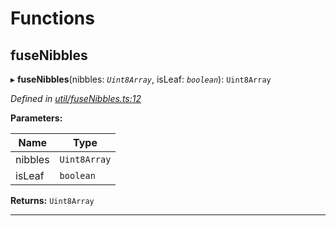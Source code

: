 

# Functions

<a id="fusenibbles"></a>

##  fuseNibbles

▸ **fuseNibbles**(nibbles: *`Uint8Array`*, isLeaf: *`boolean`*): `Uint8Array`

*Defined in [util/fuseNibbles.ts:12](https://github.com/polkadot-js/common/blob/294c255/packages/trie-codec/src/util/fuseNibbles.ts#L12)*

**Parameters:**

| Name | Type |
| ------ | ------ |
| nibbles | `Uint8Array` |
| isLeaf | `boolean` |

**Returns:** `Uint8Array`

___

